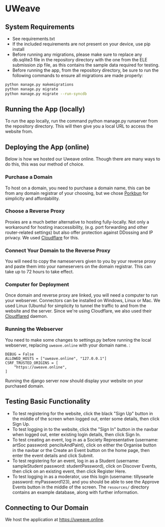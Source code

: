 # UWeave

## System Requirements
- See requirements.txt
- If the included requirements are not present on your device, use pip install
- Before running any migrations, please make sure to replace any db.sqlite3 file in the repository directory with the one from the ELE submission zip file, as this contains the sample data required for testing.
- Before running the app, from the repository directory, be sure to run the following commands to ensure all migrations are made properly:
```bash
python manage.py makemigrations
python manage.py migrate
python manage.py migrate --run-syncdb
```
## Running the App (locally)
To run the app locally, run the command python manage.py runserver from the repository directory.
This will then give you a local URL to access the website from.

## Deploying the App (online)
Below is how we hosted our Uweave online. Though there are many ways to do this, this was our method of choice.

### Purchase a Domain
To host on a domain, you need to purchase a domain name, this can be from any domain registrar of your choosing, but we chose [Porkbun](https://porkbun.com/) for simplicity and affordability.

### Choose a Reverse Proxy
Proxies are a much better alternative to hosting fully-locally. Not only a workaround for hosting inaccessibility, (e.g. port forwarding and other router-related settings) but also offer protection against DDossing and IP privacy. We used [Cloudflare](https://www.cloudflare.com/) for this.

### Connect Your Domain to the Reverse Proxy
You will need to copy the nameservers given to you by your reverse proxy and paste them into your nameservers on the domain registrar. This can take up to 72 hours to take effect.

### Computer for Deployment
Once domain and reverse proxy are linked, you will need a computer to run your webserver. Connectors can be installed on Windows, Linux or Mac. We used Linux (Ubuntu) for simplicity to tunnel the traffic to and from the website and the server. Since we're using Cloudflare, we also used their [Cloudflared](https://developers.cloudflare.com/cloudflare-one/connections/connect-networks/downloads/) daemon.

### Running the Webserver
You need to make some changes to settings.py before running the local webserver, replacing ``uweave.online`` with your domain name. :
```
DEBUG = False
ALLOWED_HOSTS = ["uweave.online", "127.0.0.1"]
CSRF_TRUSTED_ORIGINS = [
    "https://uweave.online",
]
```
Running the django server now should display your website on your purchased domain.

## Testing Basic Functionality
- To test registering for the website, click the black "Sign Up" button in the middle of the screen when logged out, enter some details, then click Sign Up.
- To test logging in to the website, click the "Sign In" button in the navbar when logged out, enter existing login details, then click Sign In.
- To test creating an event, log in as a Society Representative (username: artSoc password: pencilsAndPaint), click on either the Organise button in the navbar or the Create an Event button on the home page, then enter the event details and click Submit.
- To test registering for an event, log in as a Student (username: sampleStudent password: studentPassword), click on Discover Events, then click on an existing event, then click Register Here. 
- To test logging in as a moderator, use this login (username: tillysearle password: myPassword123), and you should be able to see the Approve Events button in the middle of the screen.
The `resources/` directory contains an example database, along with further information.

## Connecting to Our Domain
We host the application at https://uweave.online.
